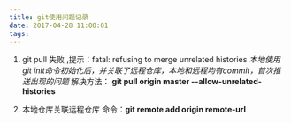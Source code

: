 ```yaml
---
title: git使用问题记录
date: 2017-04-28 11:00:01
tags:
---
```


1. git pull 失败 ,提示：fatal: refusing to merge unrelated histories
    *本地使用git init命令初始化后，并关联了远程仓库，本地和远程均有commit，首次推送出现的问题*
    解决方法： **git pull origin master --allow-unrelated-histories**

2. 本地仓库关联远程仓库
    命令：**git remote add origin remote-url**
